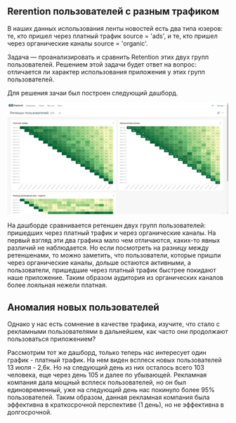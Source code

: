 ## Rerention пользователей с разным трафиком

В наших данных использования ленты новостей есть два типа юзеров: те, кто пришел через платный трафик source = 'ads', и те, кто пришел через органические каналы source = 'organic'.

Задача — проанализировать и сравнить Retention этих двух групп пользователей. Решением этой задачи будет ответ на вопрос: отличается ли характер использования приложения у этих групп пользователей. 

Для решения зачаи был построен следующий дашборд.

![dashboard](retention_comparison.gif)

На дашборде сравнивается ретеншен двух групп пользователей: пришедших через платный трафик и через органические каналы. На первый взгляд эти два графика мало чем отличаются, каких-то явных различий не наблюдается. Но если посмотреть на разницу между ретеншенами, то можно заметить, что пользователи, которые пришли через органические каналы, дольше остаются активными, а пользователи, пришедшие через платный трафик быстрее покидают наше приложение. Таким образом аудитория из органических каналов более лояльная нежели платная.

## Аномалия новых пользователей

Однако у нас есть сомнение в качестве трафика, изучите, что стало с рекламными пользователями в дальнейшем, как часто они продолжают пользоваться приложением?

Рассмотрим тот же дашборд, только теперь нас интересует один график - платный трафик.
На нем виден всплеск новых пользователей 13 июля - 2,6к. Но на следующий день из них осталось всего 103 человека, еще через день 105 и далее по убывающей. Рекламная компания дала мощный всплеск пользователей, но он был единовременный, уже на следующий день нас покинуло более 95% пользователей. Таким образом, данная рекламная компания была эффективна в краткосрочной перспективе (1 день), но не эффективна в долгосрочной.
